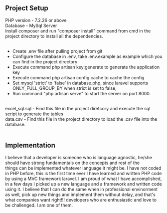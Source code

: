 ## Project Setup

PHP version - 7.2.26 or above <br/>
Database - MySql Server <br/>
Install composer and run "composer install" command from cmd in the project directory to install all the dependencies. <br/>
<br/>
- Create .env file after pulling project from git <br/>
- Configure the database in .env, take .env.example as example which you can find in the project directory <br/>
- Execute command php artisan key:generate to generate the application key <br/>
- Execute command php artisan config:cache to cache the config <br/>
- Set mysql 'strict' to 'false' in database.php, since laravel supports ONLY_FULL_GROUP_BY  when strict is set to false; <br/>
- Run command "php artisan serve" to start the server on port 8000. <br/>
<br/> 
excel_sql.sql - Find this file in the project diretcory and execute the sql script to generate the tables <br/>
data.csv - Find this file in the project directory to load the .csv file into the database. <br/>
<br/>

## Implementation

I believe that a developer is someone who is language agnostic, he/she should have strong fundamentals on the concepts and rest of the  
things can be implemented whatever language it might be. I have not coded in PHP before, this is the first time ever I have learned and 
written PHP code by using a MVC framework laravel. I am proud of what I have accomplished, in a few days I picked up a new language and 
a framework and written code using it. I believe that I can do the same when in professional envinorment as well, pick up new things and implement 
them without delay, and that's what companies want right!!! developers who are enthusiastic and love to be challenged. I am one of them. 